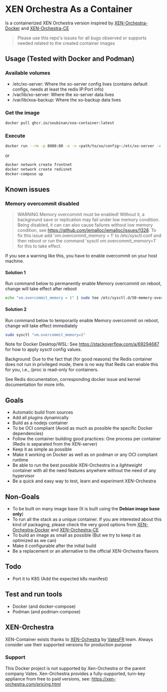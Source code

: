 # XEN Orchestra As a Container

Is a containerized XEN Orchestra version inspired by [XEN-Orchestra-Docker](https://github.com/ronivay/xen-orchestra-docker) and [XEN-Orchestra-CE](https://github.com/Ezka77/xen-orchestra-ce)

> Please use this repo's issues for all bugs observed or supports needed related to the created container images

## Usage (Tested with Docker and Podman)

### Available volumes

* /etc/xo-server: Where the xo-server config lives (contains default configs, needs at least the redis IP:Port info)
* /var/lib/xo-server: Where the xo-server data lives
* /var/lib/xoa-backup: Where the xo-backup data lives

### Get the image

```bash
docker pull ghcr.io/soubinan/xoa-container:latest
```

### Execute

```bash
docker run --rm -p 8080:80 -e -v <path/to/xo/config>:/etc/xo-server -v <path/to/xo/data>:/var/lib/xo-server -v <path/to/xo/backup>:/var/lib/xo-backup ghcr.io/soubinan/xoa-container:latest
```

or

```bash
docker network create frontnet
docker network create redisnet
docker-compose up
```

## Known issues

### Memory overcommit disabled

> WARNING Memory overcommit must be enabled! Without it, a background save or replication may fail under low memory condition. Being disabled, it can can also cause failures without low memory condition, see <https://github.com/jemalloc/jemalloc/issues/1328>. To fix this issue add 'vm.overcommit_memory = 1' to /etc/sysctl.conf and then reboot or run the command 'sysctl vm.overcommit_memory=1' for this to take effect.

If you see a warning like this, you have to enable overcommit on your host machine.

#### Solution 1

Run command below to permanently enable Memory overcommit on reboot, change will take effect after reboot

```bash
echo "vm.overcommit_memory = 1" | sudo tee /etc/sysctl.d/50-memory-overcommit.conf
```

#### Solution 2

Run command below to temporarily enable Memory overcommit on reboot, change will take effect immediately

```bash
sudo sysctl "vm.overcommit_memory=1"
```

Note for Docker Desktop/WSL: See <https://stackoverflow.com/a/69294687> for how to apply sysctl config values.

Background: Due to the fact that (for good reasons) the Redis container does not run in privileged mode, there is no way that Redis can enable this for you, i.e., /proc is read-only for containers.

See Redis documentation, corresponding docker issue and kernel documentation for more info.

## Goals

* Automatic build from sources
* Add all plugins dynamically
* Build as a nodejs container
* To be OCI compliant (Avoid as much as possible the specific Docker dependencies)
* Follow the container building good practices: One process per container (Redis is separated from the XEN-server)
* Keep it as simple as possible
* Make it working on Docker as well as on podman or any OCI compliant runtime
* Be able to run the best possible XEN-Orchestra in a *lightweight* container with all the need features anywhere without the need of any hypervisor
* Be a quick and easy way to test, learn and experiment XEN-Orchestra

## Non-Goals

* To be built on many image base (It is built using the **Debian image base only**)
* To run all the stack as a unique container. If you are interested about this kind of packaging, please check the very good options from [XEN-Orchestra-Docker](https://github.com/ronivay/xen-orchestra-docker) and [XEN-Orchestra-CE](https://github.com/Ezka77/xen-orchestra-ce)
* To build an image as small as possible (But we try to keep it as optimized as we can)
* Make it configurable after the initial build
* Be a replacement or an alternative to the official XEN-Orchestra flavors

## Todo

* Port it to K8S (Add the expected k8s manifest)

## Test and run tools

* Docker (and docker-compose)
* Podman (and podman-compose)

## XEN-Orchestra

XEN-Container exists thanks to [XEN-Ochestra](https://github.com/vatesfr/xen-orchestra) by [VatesFR](https://github.com/vatesfr) team. Always consider use their supported versions for production purpose

### Support

This Docker project is not supported by Xen-Orchestra or the parent company Vates.
Xen-Orchestra provides a fully-supported, turn-key appliance from free to paid versions, see: <https://xen-orchestra.com/pricing.html>
